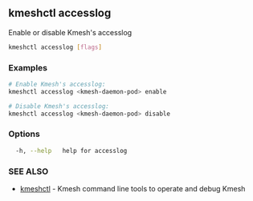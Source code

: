 ## kmeshctl accesslog

Enable or disable Kmesh's accesslog

```bash
kmeshctl accesslog [flags]
```

### Examples

```bash
# Enable Kmesh's accesslog:
kmeshctl accesslog <kmesh-daemon-pod> enable

# Disable Kmesh's accesslog:
kmeshctl accesslog <kmesh-daemon-pod> disable
```

### Options

```bash
  -h, --help   help for accesslog
```

### SEE ALSO

* [kmeshctl](kmeshctl.md)  - Kmesh command line tools to operate and debug Kmesh
